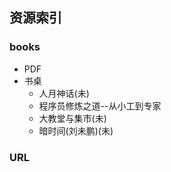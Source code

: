 ## 资源索引

### books
- PDF
- 书桌
    - 人月神话(未)
    - 程序员修炼之道--从小工到专家
    - 大教堂与集市(未)
    - 暗时间(刘未鹏)(未)

### URL